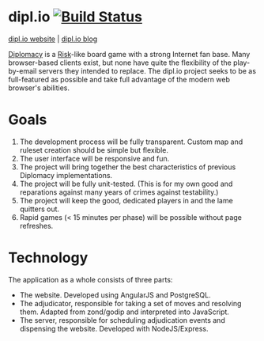 # dipl.io [![Build Status](https://travis-ci.org/spamguy/diplomacy.svg?branch=master)](https://travis-ci.org/spamguy/diplomacy)

[dipl.io website][3] | [dipl.io blog][4]

[Diplomacy][1] is a [Risk][2]-like board game with a strong Internet fan base. Many browser-based clients exist, but none have quite the flexibility of the play-by-email servers they intended to replace. The dipl.io project seeks to be as full-featured as possible and take full advantage of the modern web browser's abilities.

[1]:http://en.wikipedia.org/wiki/Diplomacy_(game)
[2]:http://en.wikipedia.org/wiki/Risk_(game)
[3]:http://dipl.io
[4]:http://blog.dipl.io

# Goals
1. The development process will be fully transparent. Custom map and ruleset creation should be simple but flexible.
2. The user interface will be responsive and fun.
3. The project will bring together the best characteristics of previous Diplomacy implementations.
4. The project will be fully unit-tested. (This is for my own good and reparations against many years of crimes against testability.)
5. The project will keep the good, dedicated players in and the lame quitters out.
6. Rapid games (< 15 minutes per phase) will be possible without page refreshes.

# Technology
The application as a whole consists of three parts:
 * The website. Developed using AngularJS and PostgreSQL.
 * The adjudicator, responsible for taking a set of moves and resolving them. Adapted from zond/godip and interpreted into JavaScript.
 * The server, responsible for scheduling adjudication events and dispensing the website. Developed with NodeJS/Express.
